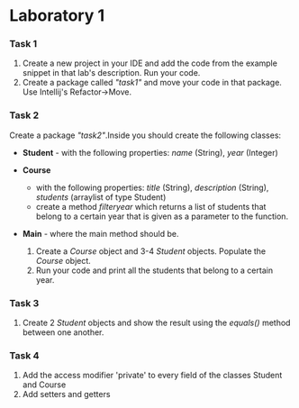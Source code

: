 # Laboratory 1

### Task 1
 
 1. Create a new project in your IDE and add the code from the example snippet in that lab's description. Run your code.
 2. Create a package called *"task1"* and move your code in that package. Use Intellij's Refactor->Move.
 
 ### Task 2
 
Create a package *"task2"*.Inside you should create the following classes:
* **Student** - with the following properties: *name* (String), *year* (Integer)

* **Course**
  * with the following properties: *title* (String), *description* (String), *students* (arraylist of type Student)
  * create a method *filteryear* which returns a list of students that belong to a certain year that is given as a parameter to the function.
* **Main** - where the main method should be.
  1. Create a *Course* object and 3-4 *Student* objects. Populate the *Course* object.
  2. Run your code and print all the students that belong to a certain year.
  
### Task 3
  1. Create 2 *Student* objects and show the result using the *equals()* method between one another.
  
### Task 4
  1. Add the access modifier 'private' to every field of the classes Student and Course
  2. Add setters and getters
  
